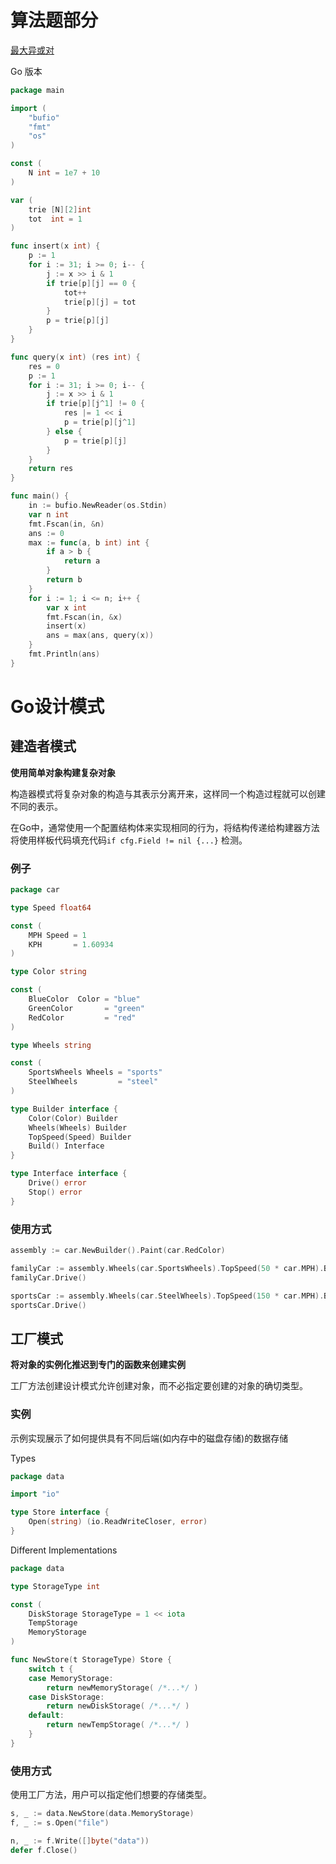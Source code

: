 # 算法题部分

[最大异或对](https://www.acwing.com/problem/content/description/145/)

Go 版本

```go
package main

import (
	"bufio"
	"fmt"
	"os"
)

const (
	N int = 1e7 + 10
)

var (
	trie [N][2]int
	tot  int = 1
)

func insert(x int) {
	p := 1
	for i := 31; i >= 0; i-- {
		j := x >> i & 1
		if trie[p][j] == 0 {
			tot++
			trie[p][j] = tot
		}
		p = trie[p][j]
	}
}

func query(x int) (res int) {
	res = 0
	p := 1
	for i := 31; i >= 0; i-- {
		j := x >> i & 1
		if trie[p][j^1] != 0 {
			res |= 1 << i
			p = trie[p][j^1]
		} else {
			p = trie[p][j]
		}
	}
	return res
}

func main() {
	in := bufio.NewReader(os.Stdin)
	var n int
	fmt.Fscan(in, &n)
	ans := 0
	max := func(a, b int) int {
		if a > b {
			return a
		}
		return b
	}
	for i := 1; i <= n; i++ {
		var x int
		fmt.Fscan(in, &x)
		insert(x)
		ans = max(ans, query(x))
	}
	fmt.Println(ans)
}

```

# Go设计模式

## 建造者模式

**使用简单对象构建复杂对象**

构造器模式将复杂对象的构造与其表示分离开来，这样同一个构造过程就可以创建不同的表示。

在Go中，通常使用一个配置结构体来实现相同的行为，将结构传递给构建器方法将使用样板代码填充代码`if cfg.Field != nil {...}` 检测。

### 例子

```go
package car

type Speed float64

const (
    MPH Speed = 1
    KPH       = 1.60934
)

type Color string

const (
    BlueColor  Color = "blue"
    GreenColor       = "green"
    RedColor         = "red"
)

type Wheels string

const (
    SportsWheels Wheels = "sports"
    SteelWheels         = "steel"
)

type Builder interface {
    Color(Color) Builder
    Wheels(Wheels) Builder
    TopSpeed(Speed) Builder
    Build() Interface
}

type Interface interface {
    Drive() error
    Stop() error
}
```

### 使用方式

```go
assembly := car.NewBuilder().Paint(car.RedColor)

familyCar := assembly.Wheels(car.SportsWheels).TopSpeed(50 * car.MPH).Build()
familyCar.Drive()

sportsCar := assembly.Wheels(car.SteelWheels).TopSpeed(150 * car.MPH).Build()
sportsCar.Drive()
```

## 工厂模式

**将对象的实例化推迟到专门的函数来创建实例**

工厂方法创建设计模式允许创建对象，而不必指定要创建的对象的确切类型。

### 实例

示例实现展示了如何提供具有不同后端(如内存中的磁盘存储)的数据存储

Types

```go
package data

import "io"

type Store interface {
    Open(string) (io.ReadWriteCloser, error)
}
```

Different Implementations

```go
package data

type StorageType int

const (
    DiskStorage StorageType = 1 << iota
    TempStorage
    MemoryStorage
)

func NewStore(t StorageType) Store {
    switch t {
    case MemoryStorage:
        return newMemoryStorage( /*...*/ )
    case DiskStorage:
        return newDiskStorage( /*...*/ )
    default:
        return newTempStorage( /*...*/ )
    }
}
```

### 使用方式

使用工厂方法，用户可以指定他们想要的存储类型。

```go
s, _ := data.NewStore(data.MemoryStorage)
f, _ := s.Open("file")

n, _ := f.Write([]byte("data"))
defer f.Close()
```